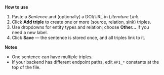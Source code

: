 **How to use**

1. Paste a *Sentence* and (optionally) a DOI/URL in *Literature Link*.
2. Click **Add triple** to create one or more (source, relation, sink) triples.
3. Use dropdowns for entity types and relation; choose **Other…** if you need a new label.
4. Click **Save** — the sentence is stored once, and all triples link to it.

**Notes**
- One sentence can have multiple triples.
- If your backend has different endpoint paths, edit `API_*` constants at the top of the file.

